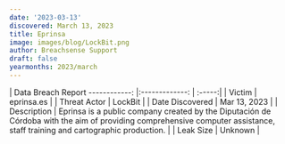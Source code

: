 ```yaml
---
date: '2023-03-13'
discovered: March 13, 2023
title: Eprinsa
image: images/blog/LockBit.png
author: Breachsense Support
draft: false
yearmonths: 2023/march
---
```



| Data Breach Report
------------:     |:-------------:    | :-----:|
| Victim      | eprinsa.es      | 
| Threat Actor      | LockBit      | 
| Date Discovered      | Mar 13, 2023      | 
| Description      | Eprinsa is a public company created by the Diputación de Córdoba with the aim of providing comprehensive computer assistance, staff training and cartographic production.       | 
| Leak Size      | Unknown      | 

